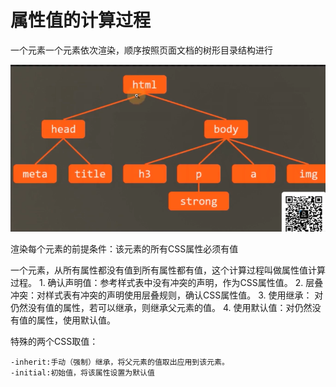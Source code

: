 # 属性值的计算过程

一个元素一个元素依次渲染，顺序按照页面文档的树形目录结构进行

![](assets/tree.png)

渲染每个元素的前提条件：该元素的所有CSS属性必须有值

一个元素，从所有属性都没有值到所有属性都有值，这个计算过程叫做属性值计算过程。
    1. 确认声明值：参考样式表中没有冲突的声明，作为CSS属性值。
    2. 层叠冲突：对样式表有冲突的声明使用层叠规则，确认CSS属性值。
    3. 使用继承： 对仍然没有值的属性，若可以继承，则继承父元素的值。
    4. 使用默认值：对仍然没有值的属性，使用默认值。

特殊的两个CSS取值：

    -inherit:手动（强制）继承，将父元素的值取出应用到该元素。
    -initial:初始值，将该属性设置为默认值